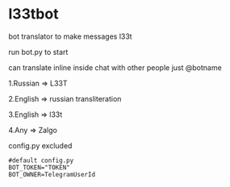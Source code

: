 # l33tbot
bot translator to make messages l33t

run bot.py to start

can translate inline inside chat with other people just @botname

1.Russian => L33T

2.English => russian transliteration

3.English => l33t

4.Any => Zalgo


config.py excluded
```
#default config.py
BOT_TOKEN="TOKEN"
BOT_OWNER=TelegramUserId
```
